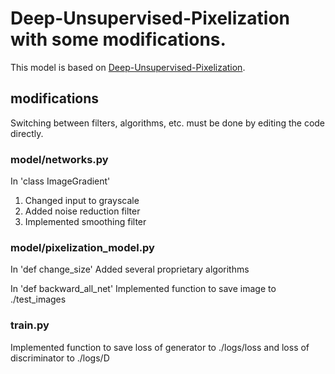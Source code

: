 # Deep-Unsupervised-Pixelization with some modifications.
This model is based on [Deep-Unsupervised-Pixelization](https://github.com/csqiangwen/Deep-Unsupervised-Pixelization).
## modifications
Switching between filters, algorithms, etc. must be done by editing the code directly.
### model/networks.py
In 'class ImageGradient'
1. Changed input to grayscale
2. Added noise reduction filter
3. Implemented smoothing filter

### model/pixelization_model.py
In 'def change_size' 
Added several proprietary algorithms

In 'def backward_all_net' 
Implemented function to save image to ./test_images

### train.py
Implemented function to save loss of generator to ./logs/loss and loss of discriminator to ./logs/D
